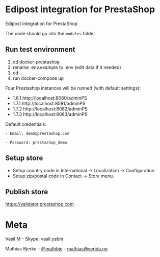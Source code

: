 # Edipost integration for PrestaShop

Edipost integration for PrestaShop

The code should go into the `modules` folder

## Run test environment

1. cd docker-prestashop
2. rename .env.example to .env (edit data if it needed)
2. cd ..
3. run docker-compose up

Four Prestashop instances will be runned (with default settings):
   - 1.6.1 http://localhost:8080/adminPS
   - 1.7.1 http://localhost:8081/adminPS
   - 1.7.2 http://localhost:8082/adminPS
   - 1.7.3 http://localhost:8083/adminPS
 
 Default credentials:
 
    - Email: demo@prestashop.com
    
    - Password: prestashop_demo    

## Setup store
- Setup country code in International -> Localization -> Configuration
- Setup zip/postal code in Contact -> Store menu.

## Publish store

https://validator.prestashop.com

# Meta 

Vasil M – Skype: vasil.ysbm

Mathias Bjerke – [@mathbje](https://twitter.com/mathbje) – mathias@verida.no
 